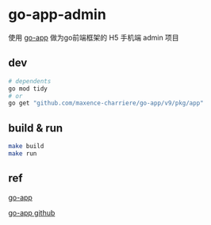 # go-app-admin

使用 [go-app](https://go-app.dev/) 做为go前端框架的 H5 手机端 admin 项目

## dev

```bash
# dependents
go mod tidy
# or
go get "github.com/maxence-charriere/go-app/v9/pkg/app"
```

## build & run

```bash
make build
make run
```

## ref

[go-app](https://go-app.dev/)

[go-app github](https://github.com/maxence-charriere/go-app)